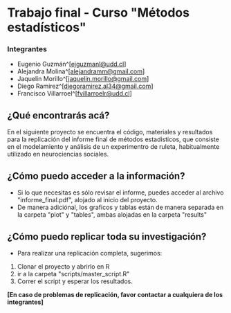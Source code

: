 # Trabajo final - Curso "Métodos estadísticos" 

### Integrantes 

- Eugenio Guzmán^[ejguzmanl@udd.cl]
- Alejandra Molina^[alejandramm@gmail.com]
- Jaquelin Morillo^[jaquelin.morillo@gmail.com]
- Diego Ramirez^[diegoramirez.al34@gmail.com]
- Francisco Villarroel^[fvillarroelr@udd.cl]

## ¿Qué encontrarás acá?

En el siguiente proyecto se encuentra el código, materiales y resultados para la replicación del informe final de métodos estadisticos, que consiste en el modelamiento y análisis de un experimentro de ruleta, habitualmente utilizado en neurociencias sociales.


## ¿Cómo puedo acceder a la información? 

- Si lo que necesitas es sólo revisar el informe, puedes acceder al archivo "informe_final.pdf", alojado al inicio del proyecto.
- De manera adiciónal, los graficos y tablas están de manera separada en la carpeta "plot" y "tables", ambas alojadas en la carpeta "results"

## ¿Cómo puedo replicar toda su investigación?

- Para realizar una replicación completa, sugerimos:
1) Clonar el proyecto y abrirlo en R
2) ir a la carpeta "scripts/master_script.R"
3) Correr el script y esperar los resultados.


**[En caso de problemas de replicación, favor contactar a cualquiera de los integrantes]**
